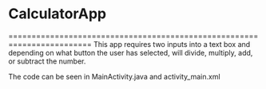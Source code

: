 # CalculatorApp
========================================================================
This app requires two inputs into a text box and depending on what button
the user has selected, will divide, multiply, add, or subtract the number.

The code can be seen in MainActivity.java and activity_main.xml

